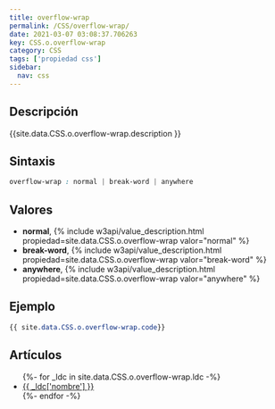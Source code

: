 ```yaml
---
title: overflow-wrap
permalink: /CSS/overflow-wrap/
date: 2021-03-07 03:08:37.706263
key: CSS.o.overflow-wrap
category: CSS
tags: ['propiedad css']
sidebar: 
  nav: css
---
```


## Descripción
{{site.data.CSS.o.overflow-wrap.description }}

## Sintaxis
~~~css
overflow-wrap : normal | break-word | anywhere
~~~

## Valores
* **normal**,  {% include w3api/value_description.html propiedad=site.data.CSS.o.overflow-wrap valor="normal" %}
* **break-word**,  {% include w3api/value_description.html propiedad=site.data.CSS.o.overflow-wrap valor="break-word" %}
* **anywhere**,  {% include w3api/value_description.html propiedad=site.data.CSS.o.overflow-wrap valor="anywhere" %}

## Ejemplo
~~~css
{{ site.data.CSS.o.overflow-wrap.code}}
~~~

## Artículos
<ul>
{%- for _ldc in site.data.CSS.o.overflow-wrap.ldc -%}
   <li>
       <a href="{{_ldc['url'] }}">{{ _ldc['nombre'] }}</a>
   </li>
{%- endfor -%}
</ul>
